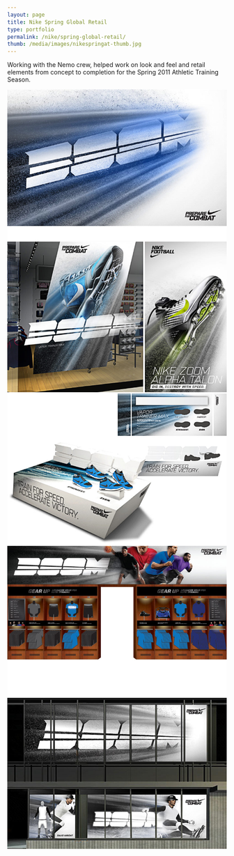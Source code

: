 ```yaml
---
layout: page
title: Nike Spring Global Retail
type: portfolio
permalink: /nike/spring-global-retail/
thumb: /media/images/nikespringat-thumb.jpg
---
```


Working with the Nemo crew, helped work on look and feel and retail elements from concept to completion for the Spring 2011 Athletic Training Season. 

![](/media/images/nikespringat1.jpg)
![](/media/images/nikespringat2.jpg)
![](/media/images/nikespringat3.jpg)
![](/media/images/nikespringat4.jpg)
![](/media/images/nikespringat5.jpg)